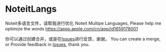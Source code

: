 # NoteitLangs
Noteit多语言文件，请帮我进行优化
Noteit Multipe Languages, Please help me optimize the words https://apps.apple.com/cn/app/id1659178001

你可以通过创建合并，或是在[Issues](https://github.com/oblank/NoteitLangs/issues)进行反馈，谢谢。
You can create a merge, or Provide feedback in [Issues](https://github.com/oblank/NoteitLangs/issues), thank you.
